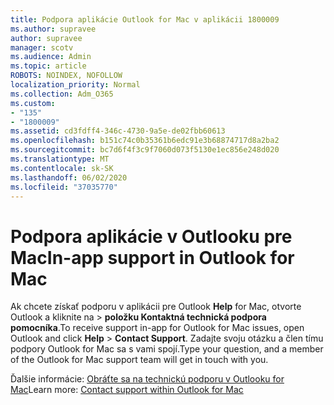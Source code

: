 ```yaml
---
title: Podpora aplikácie Outlook for Mac v aplikácii 1800009
ms.author: supravee
author: supravee
manager: scotv
ms.audience: Admin
ms.topic: article
ROBOTS: NOINDEX, NOFOLLOW
localization_priority: Normal
ms.collection: Adm_O365
ms.custom:
- "135"
- "1800009"
ms.assetid: cd3fdff4-346c-4730-9a5e-de02fbb60613
ms.openlocfilehash: b151c74c0b35361b6edc91e3b68874717d8a2ba2
ms.sourcegitcommit: bc7d6f4f3c9f7060d073f5130e1ec856e248d020
ms.translationtype: MT
ms.contentlocale: sk-SK
ms.lasthandoff: 06/02/2020
ms.locfileid: "37035770"
---
```

# <a name="in-app-support-in-outlook-for-mac"></a><span data-ttu-id="30717-102">Podpora aplikácie v Outlooku pre Mac</span><span class="sxs-lookup"><span data-stu-id="30717-102">In-app support in Outlook for Mac</span></span>

<span data-ttu-id="30717-103">Ak chcete získať podporu v aplikácii pre Outlook **Help** for Mac, otvorte Outlook a kliknite na \> **položku Kontaktná technická podpora pomocníka**.</span><span class="sxs-lookup"><span data-stu-id="30717-103">To receive support in-app for Outlook for Mac issues, open Outlook and click **Help** \> **Contact Support**.</span></span> <span data-ttu-id="30717-104">Zadajte svoju otázku a člen tímu podpory Outlook for Mac sa s vami spojí.</span><span class="sxs-lookup"><span data-stu-id="30717-104">Type your question, and a member of the Outlook for Mac support team will get in touch with you.</span></span> 

<span data-ttu-id="30717-105">Ďalšie informácie: [Obráťte sa na technickú podporu v Outlooku for Mac](https://support.office.com//article/d0410177-8e65-4487-93f7-206a3a3d71a8)</span><span class="sxs-lookup"><span data-stu-id="30717-105">Learn more: [Contact support within Outlook for Mac](https://support.office.com//article/d0410177-8e65-4487-93f7-206a3a3d71a8)</span></span>